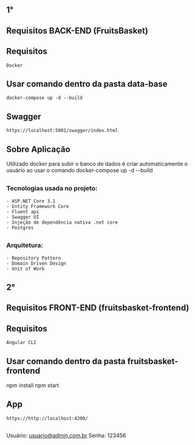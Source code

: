 ## 1°

## Requisitos BACK-END (FruitsBasket)
## Requisitos
    Docker
 ##
 
## Usar comando dentro da pasta data-base
    docker-compose up -d --build
##

## Swagger
    https://localhost:5001/swagger/index.html
##

## Sobre Aplicação
  Utilizado docker para subir o banco de dados é criar automaticamente o usuário ao usar o comando docker-compose up -d --build
##

### Tecnologias usada no projeto:
    - ASP.NET Core 3.1
    - Entity Framework Core
    - Fluent api
    - Swagger UI
    - Injeção de dependência nativa .net core
    - Postgres
##

### Arquitetura:
    - Repository Pattern
    - Domain Driven Design
    - Unit of Work


## 2°

## Requisitos FRONT-END (fruitsbasket-frontend)
## Requisitos
    Angular CLI
 ##

## Usar comando dentro da pasta fruitsbasket-frontend
  npm install
  npm start
##

## App
    https://http://localhost:4200/
##

Usuário: usuario@admin.com.br
Senha: 123456
